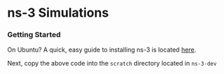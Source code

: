 ns-3 Simulations
=========


### Getting Started

On Ubuntu? A quick, easy guide to installing ns-3 is located [here](http://mithunme.wordpress.com/2012/09/11/installing-ns-3-in-ubuntu/).

Next, copy the above code into the 
`scratch` 
directory located in 
`ns-3-dev`
